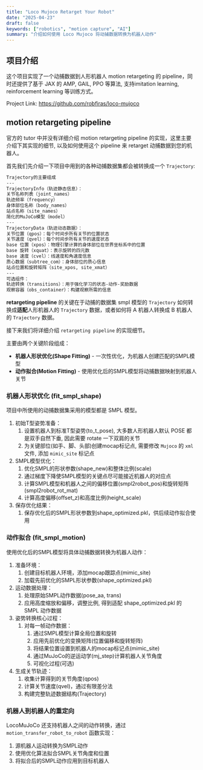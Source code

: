 ```yaml
---
title: "Loco Mujoco Retarget Your Robot"
date: "2025-04-23"
draft: false
keywords: ["robotics", "motion capture", "AI"]
summary: "介绍如何使用 Loco Mujoco 将动捕数据转换为机器人动作"
---
```


## 项目介绍

这个项目实现了一个动捕数据到人形机器人 motion retargeting 的 pipeline，同时还提供了基于 JAX 的 AMP, GAIL, PPO 等算法, 支持imitation learning, reinforcement learning 等训练方式。

Project Link: https://github.com/robfiras/loco-mujoco

## motion retargeting pipeline

官方的 tutor 中并没有详细介绍 motion retargeting pipeline 的实现，这里主要介绍下其实现的细节, 以及如何使用这个 pipeline 来 retarget 动捕数据到您的机器人。

首先我们先介绍一下项目中用到的各种动捕数据集都会被转换成一个 `Trajectory`:

```bash
Trajectory的主要组成
---
TrajectoryInfo（轨迹静态信息）：
关节名称列表（joint_names）
轨迹频率（frequency）
身体部位名称（body_names）
站点名称（site_names）
简化的MuJoCo模型（model）
---
TrajectoryData（轨迹动态数据）：
关节位置（qpos）：每个时间步所有关节的位置状态
关节速度（qvel）：每个时间步所有关节的速度状态
base 位置（xpos）：物理引擎计算的身体部位在世界坐标系中的位置
base 旋转（xquat）：表示旋转的四元数
base 速度（cvel）：线速度和角速度信息
质心数据（subtree_com）：身体部位的质心信息
站点位置和旋转矩阵（site_xpos, site_xmat）
---
可选组件：
轨迹转换（transitions）：用于强化学习的状态-动作-奖励数据
观察容器（obs_container）：构建观察所需的信息
```

**retargeting pipeline** 的关键在于动捕的数据集 smpl 模型的 `Trajectory` 如何转换成**适配**人形机器人的 `Trajectory` 数据，或者如何将 A 机器人转换成 B 机器人的 `Trajectory` 数据。

接下来我们将详细介绍 `retargeting pipeline` 的实现细节。

主要由两个关键阶段组成：

- **机器人形状优化(Shape Fitting)** - 一次性优化，为机器人创建匹配的SMPL模型
- **动作拟合(Motion Fitting)** - 使用优化后的SMPL模型将动捕数据映射到机器人关节

### 机器人形状优化 (fit_smpl_shape)

项目中所使用的动捕数据集采用的模型都是 SMPL 模型。

1. 初始T型姿势准备：
   1. 设置机器人到标准T型姿势(to_t_pose), 大多数人形机器人默认 POSE 都是双手自然下垂, 因此需要 rotate 一下双肩的关节
   2. 为关键部位(如手、脚、头部)创建mocap标记点, 需要修改 `Mujoco` 的 `xml` 文件, 添加 `mimic_site` 标记点
2. SMPL模型优化：
   1. 优化SMPL的形状参数(shape_new)和整体比例(scale)
   2. 通过梯度下降使SMPL模型的关键点尽可能接近机器人的对应点
   3. 计算SMPL模型和机器人之间的偏移位置(smpl2robot_pos)和旋转矩阵(smpl2robot_rot_mat)
   4. 计算高度偏移(offset_z)和高度比例(height_scale)
3. 保存优化结果：
   1. 保存优化后的SMPL形状参数到shape_optimized.pkl，供后续动作拟合使用

### 动作拟合 (fit_smpl_motion)

使用优化后的SMPL模型将具体动捕数据转换为机器人动作：

1. 准备环境：
   1. 创建目标机器人环境，添加mocap跟踪点(mimic_site)
   2. 加载先前优化的SMPL形状参数(shape_optimized.pkl)
2. 运动数据处理：
    1. 处理原始SMPL动作数据(pose_aa, trans)
    2. 应用高度缩放和偏移，调整比例, 得到适配 shape_optimized.pkl 的 SMPL 动作数据
3. 姿势转换核心过程：
    1. 对每一帧动作数据：
        1. 通过SMPL模型计算全局位置和旋转
        2. 应用先前优化的变换矩阵(位置偏移和旋转矩阵)
        3. 将结果位置设置到机器人的mocap标记点(mimic_site)
        4. 通过MuJoCo的逆运动学(mj_step)计算机器人关节角度
        5. 可视化过程(可选)
4. 生成关节轨迹：
    1. 收集计算得到的关节角度(qpos)
    2. 计算关节速度(qvel)，通过有限差分法
    3. 构建完整轨迹数据结构(Trajectory)


### 机器人到机器人的重定向

LocoMuJoCo 还支持机器人之间的动作转换，通过 `motion_transfer_robot_to_robot` 函数实现：

1. 源机器人运动转换为SMPL动作
2. 使用优化算法拟合SMPL关节角度和位置
3. 将拟合后的SMPL动作应用到目标机器人
